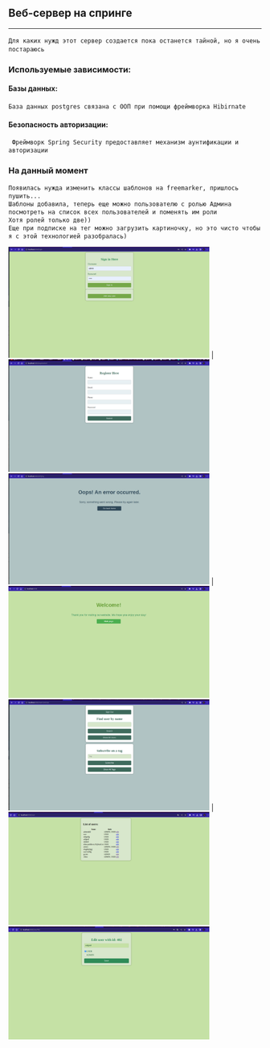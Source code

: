 ## Веб-сервер на спринге

---

`Для каких нужд этот сервер создается пока останется тайной, но я очень постараюсь`
### Используемые зависимости:
#### Базы данных:
	База данных postgres связана с ООП при помощи фреймворка Hibirnate 
#### Безопасность авторизации:
	 Фреймворк Spring Security предоставляет механизм аунтификации и авторизации
### На данный момент
	Появилась нужда изменить классы шаблонов на freemarker, пришлось пушить...
    Шаблоны добавила, теперь еще можно пользователю с ролью Админа посмотреть на список всех пользователей и поменять им роли
    Хотя ролей только две)) 
    Еще при подписке на тег можно загрузить картиночку, но это чисто чтобы я с этой технологией разобралась)

<img src="./misc/images/authorization_page.png" alt="authorization_page" width="400"/> | <img src="./misc/images/registration_page.png" alt="registration_page" width="400"/>
<img src="./misc/images/error_page.png" alt="error_page" width="400"/> | <img src="./misc/images/greeting_page.png" alt="greeting_page" width="400"/>
<img src="./misc/images/main_page.png" alt="main_page" width="400"/> | <img src="./misc/images/users_list_page.png" alt="users_list_page" width="400"/>
<img src="./misc/images/user_edit_page.png" alt="user_edit_page" width="400"/> 

